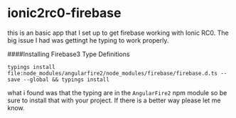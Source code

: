 # ionic2rc0-firebase
this is an basic app that I set up to get firebase working with Ionic RC0.
The big issue I had was gettingt he typing to work properly.

####Installing Firebase3 Type Definitions
```
typings install file:node_modules/angularfire2/node_modules/firebase/firebase.d.ts --save --global && typings install
```
what i found was that the typing are in the `AngularFire2` npm module so be sure to install that with your project. If there is a better way please let me know.